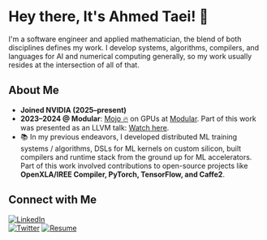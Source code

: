# Hey there, It's Ahmed Taei! 👋  

I'm a software engineer and applied mathematician, the blend of both disciplines defines my work. I develop systems, algorithms, compilers, and languages for AI and numerical computing generally, so my work usually resides at the intersection of all of that.  

## About Me  
- **Joined NVIDIA (2025–present)**  
- **2023–2024 @ Modular**: [Mojo 🔥](https://www.modular.com/max/mojo) on GPUs at [Modular](https://www.modular.com/). Part of this work was presented as an LLVM talk: [Watch here](https://www.youtube.com/watch?v=sOZWhPVvRdw).  
- 📚 In my previous endeavors, I developed distributed ML training systems / algorithms, DSLs for ML kernels on custom silicon, built compilers and runtime stack from the ground up for ML accelerators. Part of this work involved contributions to open-source projects like **OpenXLA/IREE Compiler, PyTorch, TensorFlow, and Caffe2**.  

## Connect with Me  

[![LinkedIn](https://img.shields.io/badge/LinkedIn-Connect-blue)](https://www.linkedin.com/in/astaei/)  
[![Twitter](https://img.shields.io/badge/Twitter-Follow-blue)](https://twitter.com/ASAADALDIEN)
[![Resume](https://img.shields.io/badge/Resume-View-green)](./resume.md)  
